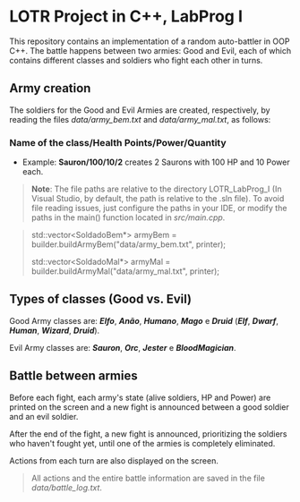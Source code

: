 # LOTR Project in C++, LabProg I

This repository contains an implementation of a random auto-battler in OOP C++. The battle happens between two armies: Good and Evil, each of which contains different classes and soldiers who fight each other in turns.

## Army creation

The soldiers for the Good and Evil Armies are created, respectively, by reading the files *data/army_bem.txt* and *data/army_mal.txt*, as follows:

### **Name of the class/Health Points/Power/Quantity**

- Example: **Sauron/100/10/2** creates 2 Saurons with 100 HP and 10 Power each.

> **Note**: The file paths are relative to the directory LOTR_LabProg_I (In Visual Studio, by default, the path is relative to the .sln file).
> To avoid file reading issues, just configure the paths in your IDE, or modify the paths in the main() function located in *src/main.cpp*.

> std::vector<SoldadoBem*> armyBem = builder.buildArmyBem("data/army_bem.txt", printer);
> 
> std::vector<SoldadoMal*> armyMal = builder.buildArmyMal("data/army_mal.txt", printer);

## Types of classes (Good vs. Evil)

Good Army classes are: ***Elfo***, ***Anão***, ***Humano***, ***Mago*** e ***Druid*** (***Elf***, ***Dwarf***, ***Human***, ***Wizard***, ***Druid***).

Evil Army classes are: ***Sauron***, ***Orc***, ***Jester*** e ***BloodMagician***.

## Battle between armies

Before each fight, each army's state (alive soldiers, HP and Power) are printed on the screen and a new fight is announced between a good soldier and an evil soldier.

After the end of the fight, a new fight is announced, prioritizing the soldiers who haven't fought yet, until one of the armies is completely eliminated.

Actions from each turn are also displayed on the screen.

> All actions and the entire battle information are saved in the file *data/battle_log.txt*.
